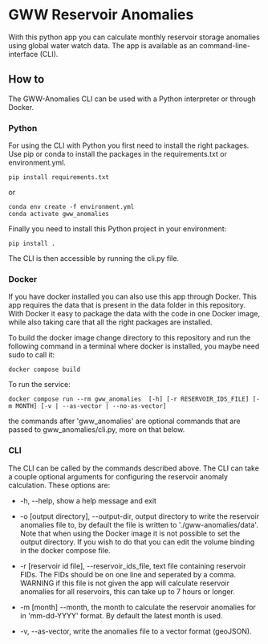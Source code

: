 # GWW Reservoir Anomalies

With this python app you can calculate monthly reservoir storage anomalies using global water watch data. The app is available as an command-line-interface (CLI).

## How to
The GWW-Anomalies CLI can be used with a Python interpreter or through Docker.

### Python
For using the CLI with Python you first need to install the right packages. Use pip or conda to install the packages in the requirements.txt or environment.yml.

```
pip install requirements.txt 
```
or

```
conda env create -f environment.yml
conda activate gww_anomalies
```

Finally you need to install this Python project in your environment:
```
pip install .
```

The CLI is then accessible by running the cli.py file.

### Docker
If you have docker installed you can also use this app through Docker. This app requires the data that is present in the data folder in this repository. With Docker it easy to package the data with the code in one Docker image, while also taking care that all the right packages are installed.

To build the docker image change directory to this repository and run the following command in a terminal where docker is installed, you maybe need sudo to call it:
```
docker compose build
```
To run the service:

```
docker compose run --rm gww_anomalies  [-h] [-r RESERVOIR_IDS_FILE] [-m MONTH] [-v | --as-vector | --no-as-vector]
```
the commands after 'gww_anomalies' are optional commands that are passed to gww_anomalies/cli.py, more on that below.

### CLI
The CLI can be called by the commands described above. The CLI can take a couple optional arguments for configuring the reservoir anomaly calculation. These options are:

- -h, --help,                            show a help message and exit

- -o [output directory], --output-dir,   output directory to write the           reservoir anomalies file to, by default the file is written to './gww-anomalies/data'. Note that when using the Docker image it is not possible to set the output directory. If you wish to do that you can edit the volume binding in the docker compose file. 

- -r [reservoir id file], --reservoir_ids_file, text file containing reservoir FIDs. The FIDs should be on one line and seperated by a comma. WARNING if this file is not given the app will calculate reservoir anomalies for all reservoirs, this can take up to 7 hours or longer.

- -m [month] --month,                     the month to calculate the reservoir anomalies for in 'mm-dd-YYYY' format. By default the latest month is used.

- -v, --as-vector,                       write the anomalies file to a vector format (geoJSON). 